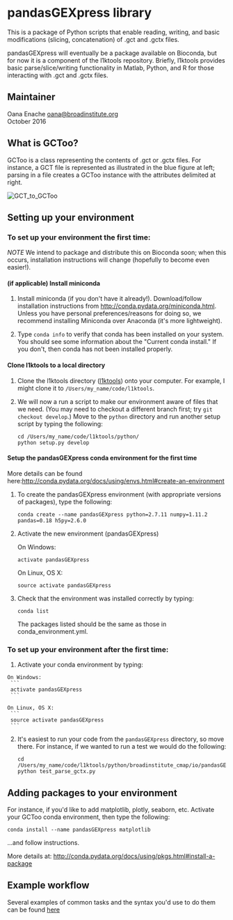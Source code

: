 # pandasGEXpress library 

This is a package of Python scripts that enable reading, writing, and basic modifications (slicing, concatenation) of .gct and .gctx files.

pandasGEXpress will eventually be a package available on Bioconda, but for now it is a component of the l1ktools repository. Briefly, l1ktools provides basic parse/slice/writing functionality in Matlab, Python, and R for those interacting with .gct and .gctx files. 

## Maintainer

Oana Enache 
oana@broadinstitute.org  
October 2016

## What is GCToo? 

GCToo is a class representing the contents of .gct or .gctx files. For instance, a GCT file is represented as illustrated in the blue figure at left; parsing in a file creates a GCToo instance with the attributes delimited at right. 

![GCT_to_GCToo](https://github.com/cmap/l1ktools/blob/master/python/broadinstitute_cmap/io/GCToo/simple_GCT_to_GCToo_figure.png)

## Setting up your environment

### To set up your environment the first time:

*NOTE* We intend to package and distribute this on Bioconda soon; when this occurs, installation instructions will change (hopefully to become even easier!). 

#### (if applicable) Install miniconda

1. Install miniconda (if you don't have it already!). Download/follow installation instructions from http://conda.pydata.org/miniconda.html. Unless you have personal preferences/reasons for doing so, we recommend installing Miniconda over Anaconda (it's more lightweight).

2. Type `conda info` to verify that conda has been installed on your system. You should see some information about the "Current conda install." If you don't, then conda has not been installed properly.

#### Clone l1ktools to a local directory

1. Clone the l1ktools directory ([l1ktools](https://github.com/cmap/l1ktools "l1ktools")) onto your computer. For example, I might clone it to `/Users/my_name/code/l1ktools`.

2. We will now a run a script to make our environment aware of files that we need. (You may need to checkout a different branch first; try `git checkout develop`.) Move to the `python` directory and run another setup script by typing the following:
    
      ```
      cd /Users/my_name/code/l1ktools/python/
      python setup.py develop
      ```

#### Setup the pandasGEXpress conda environment for the first time 

More details can be found here:http://conda.pydata.org/docs/using/envs.html#create-an-environment

1. To create the pandasGEXpress environment (with appropriate versions of packages), type the following:

      ```
      conda create --name pandasGEXpress python=2.7.11 numpy=1.11.2 pandas=0.18 h5py=2.6.0 
      ```

2. Activate the new environment (pandasGEXpress)
    
    On Windows:
     ```
     activate pandasGEXpress
     ```
    
    On Linux, OS X: 
     ```
     source activate pandasGEXpress
     ```
    
3. Check that the environment was installed correctly by typing: 
     ```
     conda list
     ```
    The packages listed should be the same as those in conda_environment.yml. 

### To set up your environment after the first time:

  1. Activate your conda environment by typing:
       
    On Windows:
     ```
     activate pandasGEXpress
     ```
    
    On Linux, OS X: 
     ```
     source activate pandasGEXpress
     ```
  2. It's easiest to run your code from the `pandasGEXpress` directory, so move there. For instance, if we wanted to run a test we would do the following:  
    
      ```
      cd /Users/my_name/code/l1ktools/python/broadinstitute_cmap/io/pandasGEXpress
      python test_parse_gctx.py
       ```

## Adding packages to your environment
For instance, if you'd like to add matplotlib, plotly, seaborn, etc. Activate your GCToo conda environment, then type the following:
```
conda install --name pandasGEXpress matplotlib
```
...and follow instructions. 

More details at: http://conda.pydata.org/docs/using/pkgs.html#install-a-package

## Example workflow 

Several examples of common tasks and the syntax you'd use to do them can be found [here](https://github.com/cmap/l1ktools/blob/master/python/broadinstitute_cmap/io/pandasGEXpress/Using%20pandasGEXpress%20-%20a%20tutorial%20of%20common%20tasks.ipynb)
